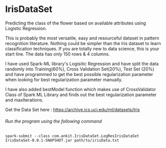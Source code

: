 # IrisDataSet
Predicting the class of the flower based on available attributes using Logistic Regression.

This is probably the most versatile, easy and resourceful dataset in pattern recognition literature. 
Nothing could be simpler than the Iris dataset to learn classification techniques. 
If you are totally new to data science, this is your start line. The data has only 150 rows & 4 columns.

I have used Spark-ML library's Logisitic Regression and have split the data randomly into Training(60%), Cross Validation Set(20%),
Test Set (20%) and have programmed to get the best possible regularization parameter when looking for best regularization parameter manually.

I have also added bestModel function which makes use of CrossValidator Class of Spark ML Library and finds out the best regularization parameter and maxIterations. 

Get the Data Set here : https://archive.ics.uci.edu/ml/datasets/Iris

###### Run the program using the following command

``spark-submit --class com.ankit.IrisDataSet.LogResIrisDataSet IrisDataSet-0.0.1-SNAPSHOT.jar path/to/irisData.txt``
